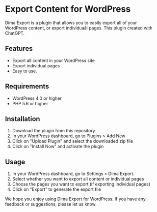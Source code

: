 # Export Content for WordPress

Dima Export is a plugin that allows you to easily export all of your WordPress content, or export individuaål pages.
This plugin created with ChatGPT.

## Features

- Export all content in your WordPress site
- Export individual pages
- Easy to use.

## Requirements

- WordPress 4.0 or higher
- PHP 5.6 or higher

## Installation

1. Download the plugin from this repository
2. In your WordPress dashboard, go to Plugins > Add New
3. Click on "Upload Plugin" and select the downloaded zip file
4. Click on "Install Now" and activate the plugin

## Usage

1. In your WordPress dashboard, go to Settings > Dima Export.
2. Select whether you want to export all content or individual pages
3. Choose the pages you want to export (if exporting individual pages)
4. Click on "Export" to generate the export file

We hope you enjoy using Dima Export for WordPress. If you have any feedback or suggestions, please let us know.